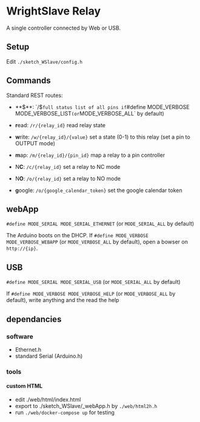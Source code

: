 # WrightSlave Relay

A single controller connected by Web or USB.


## Setup

Edit `./sketch_WSlave/config.h`


## Commands

Standard REST routes:
- **$**: `/$`
  full status list of all pins if `#define MODE_VERBOSE MODE_VERBOSE_LIST` (or `MODE_VERBOSE_ALL` by default)

- **r**ead: `/r/{relay_id}`
  read relay state

- **w**rite: `/w/{relay_id}/{value}`
  set a state (0-1) to this relay
  (set a pin to OUTPUT mode)

- **m**ap: `/m/{relay_id}/{pin_id}`
  map a relay to a pin controller

- N**C**: `/c/{relay_id}`
  set a relay to NC mode

- N**O**: `/o/{relay_id}`
  set a relay to NO mode

- **g**oogle: `/o/{google_calendar_token}`
  set the google calendar token


## webApp

`#define MODE_SERIAL MODE_SERIAL_ETHERNET` (or `MODE_SERIAL_ALL` by default)

The Arduino boots on the DHCP.
If `#define MODE_VERBOSE MODE_VERBOSE_WEBAPP` (or `MODE_VERBOSE_ALL` by default),
open a bowser on `http://{ip}`.


## USB

`#define MODE_SERIAL MODE_SERIAL_USB` (or `MODE_SERIAL_ALL` by default)

If `#define MODE_VERBOSE MODE_VERBOSE_HELP` (or `MODE_VERBOSE_ALL` by default),
write anything and the read the help


## dependancies

### software

- Ethernet.h
- standard Serial (Arduino.h)


### tools

#### custom HTML

- edit ./web/html/index.html
- export to ./sketch_WSlave/_webApp.h by `./web/html2h.h`
- run `./web/docker-compose up` for testing
